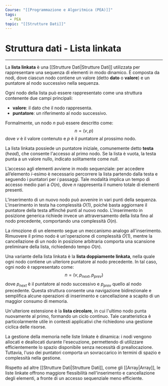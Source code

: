 ```yaml
---
Course: "[[Programmazione e Algoritmica (PEA)]]"
tags:
  - PEA
topic: "[[Strutture Dati]]"
---
```

# Struttura dati - Lista linkata
---
La **lista linkata** è una [[Strutture Dati|Strutture Dati]] utilizzata per rappresentare una sequenza di elementi in modo dinamico. È composta da nodi, dove ciascun nodo contiene un valore (detto **dato** o **valore**) e un puntatore al nodo successivo nella sequenza.

Ogni nodo della lista può essere rappresentato come una struttura contenente due campi principali:
- **valore**: il dato che il nodo rappresenta.
- **puntatore**: un riferimento al nodo successivo.

Formalmente, un nodo $n$ può essere descritto come:
$$
n = (v, p)
$$
dove $v$ è il valore contenuto e $p$ è il puntatore al prossimo nodo.

La lista linkata possiede un puntatore iniziale, comunemente detto **testa** (*head*), che consente l'accesso al primo nodo. Se la lista è vuota, la testa punta a un valore nullo, indicato solitamente come $null$.

L’accesso agli elementi avviene in modo sequenziale: per accedere all’elemento $i$-esimo è necessario percorrere la lista partendo dalla testa e seguendo i puntatori per $i$ passaggi. Tale modalità implica un tempo di accesso medio pari a $O(n)$, dove $n$ rappresenta il numero totale di elementi presenti.

L’inserimento di un nuovo nodo può avvenire in vari punti della sequenza. L'inserimento in testa ha complessità $O(1)$, poiché basta aggiornare il puntatore della testa affinché punti al nuovo nodo. L'inserimento in posizione generica richiede invece un attraversamento della lista fino al nodo precedente, comportando una complessità $O(n)$.

La rimozione di un elemento segue un meccanismo analogo all'inserimento. Rimuovere il primo nodo è un'operazione di complessità $O(1)$, mentre la cancellazione di un nodo in posizione arbitraria comporta una scansione preliminare della lista, richiedendo tempo $O(n)$.

Una variante della lista linkata è la **lista doppiamente linkata**, nella quale ogni nodo contiene un ulteriore puntatore al nodo precedente. In tal caso, ogni nodo è rappresentato come:
$$
n = (v, p_{next}, p_{prev})
$$
dove $p_{next}$ è il puntatore al nodo successivo e $p_{prev}$ quello al nodo precedente. Questa struttura consente una navigazione bidirezionale e semplifica alcune operazioni di inserimento e cancellazione a scapito di un maggior consumo di memoria.

Un'ulteriore estensione è la **lista circolare**, in cui l'ultimo nodo punta nuovamente al primo, formando un ciclo continuo. Tale caratteristica è particolarmente utile in contesti applicativi che richiedono una gestione ciclica delle risorse.

La gestione della memoria nelle liste linkate è dinamica: i nodi vengono allocati e deallocati durante l'esecuzione, permettendo di utilizzare efficientemente lo spazio disponibile senza necessità di preallocazione. Tuttavia, l'uso dei puntatori comporta un sovraccarico in termini di spazio e complessità nella gestione.

Rispetto ad altre [[Strutture Dati|Strutture Dati]], come gli [[Array|Array]], le liste linkate offrono maggiore flessibilità nell'inserimento e cancellazione degli elementi, a fronte di un accesso sequenziale meno efficiente.

